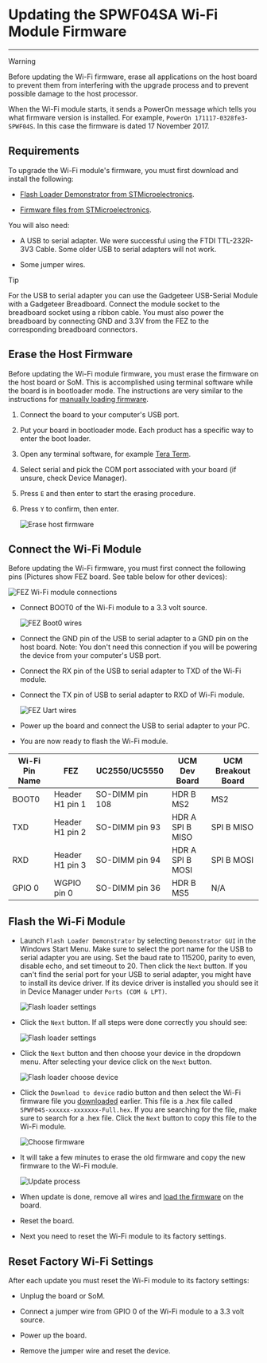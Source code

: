 # Updating the SPWF04SA Wi-Fi Module Firmware
---

> [!Warning]
> Before updating the Wi-Fi firmware, erase all applications on the host board to prevent them from interfering with the upgrade process and to prevent possible damage to the host processor.

When the Wi-Fi module starts, it sends a PowerOn message which tells you what firmware version is installed. For example, `PowerOn 171117-0328fe3-SPWF04S`. In this case the firmware is dated 17 November 2017.

## Requirements
To upgrade the Wi-Fi module's firmware, you must first download and install the following:
* [Flash Loader Demonstrator from STMicroelectronics](https://www.st.com/en/development-tools/flasher-stm32.html).

* [Firmware files from STMicroelectronics](https://www.st.com/content/st_com/en/products/embedded-software/wireless-connectivity-software/stsw-wifi004.html#getsoftware-scroll).

You will also need:
* A USB to serial adapter. We were successful using the FTDI TTL-232R-3V3 Cable. Some older USB to serial adapters will not work.

* Some jumper wires.

> [!Tip]
> For the USB to serial adapter you can use the Gadgeteer USB-Serial Module with a Gadgeteer Breadboard. Connect the module socket to the breadboard socket using a ribbon cable. You must also power the breadboard by connecting GND and 3.3V from the FEZ to the corresponding breadboard connectors.

## Erase the Host Firmware

Before updating the Wi-Fi module firmware, you must erase the firmware on the host board or SoM. This is accomplished using terminal software while the board is in bootloader mode. The instructions are very similar to the instructions for [manually loading firmware](../../software/loaders/ghi-bootloader.md#manually-loading-the-firmware).

1. Connect the board to your computer's USB port.
2. Put your board in bootloader mode. Each product has a specific way to enter the boot loader.
3. Open any terminal software, for example [Tera Term](http://ttssh2.osdn.jp/).
4. Select serial and pick the COM port associated with your board (if unsure, check Device Manager).
5. Press `E` and then enter to start the erasing procedure.
6. Press `Y` to confirm, then enter.

    ![Erase host firmware](images/erase-firmware.gif)

## Connect the Wi-Fi Module

Before updating the Wi-Fi firmware, you must first connect the following pins (Pictures show FEZ board. See table below for other devices):

![FEZ Wi-Fi module connections](images/update-wifi-fez.gif)

* Connect BOOT0 of the Wi-Fi module to a 3.3 volt source.

    ![FEZ Boot0 wires](images/boot0-wires-fez.jpg)

* Connect the GND pin of the USB to serial adapter to a GND pin on the host board. Note: You don't need this connection if you will be powering the device from your computer's USB port.

* Connect the RX pin of the USB to serial adapter to TXD of the Wi-Fi module.

* Connect the TX pin of USB to serial adapter to RXD of Wi-Fi module.

    ![FEZ Uart wires](images/uart-wires-fez.jpg)

* Power up the board and connect the USB to serial adapter to your PC.

* You are now ready to flash the Wi-Fi module.

| Wi-Fi Pin Name | FEZ | UC2550/UC5550 | UCM Dev Board | UCM Breakout Board |
|----------------|-----|---------------|---------------|--------------------|
| BOOT0 | Header H1 pin 1 | SO-DIMM pin 108 | HDR B MS2 | MS2 |
| TXD | Header H1 pin 2 | SO-DIMM pin 93 | HDR A SPI B MISO | SPI B MISO |
| RXD | Header H1 pin 3 | SO-DIMM pin 94 | HDR A SPI B MOSI | SPI B MOSI |
| GPIO 0 | WGPIO pin 0 | SO-DIMM pin 36 | HDR B MS5 | N/A |

## Flash the Wi-Fi Module

* Launch `Flash Loader Demonstrator` by selecting `Demonstrator GUI` in the Windows Start Menu. Make sure to select the port name for the USB to serial adapter you are using. Set the baud rate to 115200, parity to even, disable echo, and set timeout to 20. Then click the `Next` button. If you can't find the serial port for your USB to serial adapter, you might have to install its device driver. If its device driver is installed you should see it in Device Manager under `Ports (COM & LPT)`.

    ![Flash loader settings](images/uart-settings.png)

* Click the `Next` button. If all steps were done correctly you should see:

    ![Flash loader settings](images/target-connected.gif)

* Click the `Next` button and then choose your device in the dropdown menu. After selecting your device click on the `Next` button.

    ![Flash loader choose device](images/flash-loader-choose-device.gif)

* Click the `Download to device` radio button and then select the Wi-Fi firmware file you [downloaded](https://www.st.com/content/st_com/en/products/embedded-software/wireless-connectivity-software/stsw-wifi004.html#getsoftware-scroll) earlier. This file is a .hex file called `SPWF04S-xxxxxx-xxxxxxx-Full.hex`. If you are searching for the file, make sure to search for a .hex file. Click the `Next` button to copy this file to the Wi-Fi module.

    ![Choose firmware](images/choose-firmware.gif)

* It will take a few minutes to erase the old firmware and copy the new firmware to the Wi-Fi module.

    ![Update process](images/update-process.gif)

* When update is done, remove all wires and [load the firmware](../../software/loaders/ghi-bootloader.md#loading-the-firmware) on the board.

* Reset the board.

* Next you need to reset the Wi-Fi module to its factory settings.

## Reset Factory Wi-Fi Settings
After each update you must reset the Wi-Fi module to its factory settings:
* Unplug the board or SoM.

* Connect a jumper wire from GPIO 0 of the Wi-Fi module to a 3.3 volt source.

* Power up the board.

* Remove the jumper wire and reset the device.

